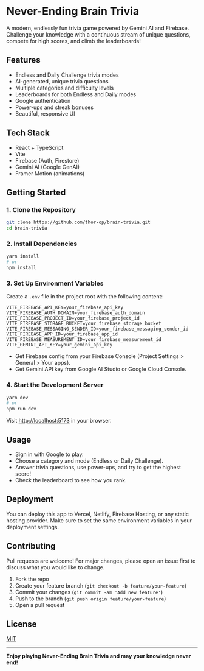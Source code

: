 # Never-Ending Brain Trivia

A modern, endlessly fun trivia game powered by Gemini AI and Firebase. Challenge your knowledge with a continuous stream of unique questions, compete for high scores, and climb the leaderboards!

## Features
- Endless and Daily Challenge trivia modes
- AI-generated, unique trivia questions
- Multiple categories and difficulty levels
- Leaderboards for both Endless and Daily modes
- Google authentication
- Power-ups and streak bonuses
- Beautiful, responsive UI

## Tech Stack
- React + TypeScript
- Vite
- Firebase (Auth, Firestore)
- Gemini AI (Google GenAI)
- Framer Motion (animations)

## Getting Started

### 1. Clone the Repository
```bash
git clone https://github.com/thor-op/brain-trivia.git
cd brain-trivia
```

### 2. Install Dependencies
```bash
yarn install
# or
npm install
```

### 3. Set Up Environment Variables
Create a `.env` file in the project root with the following content:
```env
VITE_FIREBASE_API_KEY=your_firebase_api_key
VITE_FIREBASE_AUTH_DOMAIN=your_firebase_auth_domain
VITE_FIREBASE_PROJECT_ID=your_firebase_project_id
VITE_FIREBASE_STORAGE_BUCKET=your_firebase_storage_bucket
VITE_FIREBASE_MESSAGING_SENDER_ID=your_firebase_messaging_sender_id
VITE_FIREBASE_APP_ID=your_firebase_app_id
VITE_FIREBASE_MEASUREMENT_ID=your_firebase_measurement_id
VITE_GEMINI_API_KEY=your_gemini_api_key
```
- Get Firebase config from your Firebase Console (Project Settings > General > Your apps).
- Get Gemini API key from Google AI Studio or Google Cloud Console.

### 4. Start the Development Server
```bash
yarn dev
# or
npm run dev
```
Visit [http://localhost:5173](http://localhost:5173) in your browser.

## Usage
- Sign in with Google to play.
- Choose a category and mode (Endless or Daily Challenge).
- Answer trivia questions, use power-ups, and try to get the highest score!
- Check the leaderboard to see how you rank.

## Deployment
You can deploy this app to Vercel, Netlify, Firebase Hosting, or any static hosting provider. Make sure to set the same environment variables in your deployment settings.

## Contributing
Pull requests are welcome! For major changes, please open an issue first to discuss what you would like to change.

1. Fork the repo
2. Create your feature branch (`git checkout -b feature/your-feature`)
3. Commit your changes (`git commit -am 'Add new feature'`)
4. Push to the branch (`git push origin feature/your-feature`)
5. Open a pull request

## License
[MIT](LICENSE)

---

**Enjoy playing Never-Ending Brain Trivia and may your knowledge never end!**
